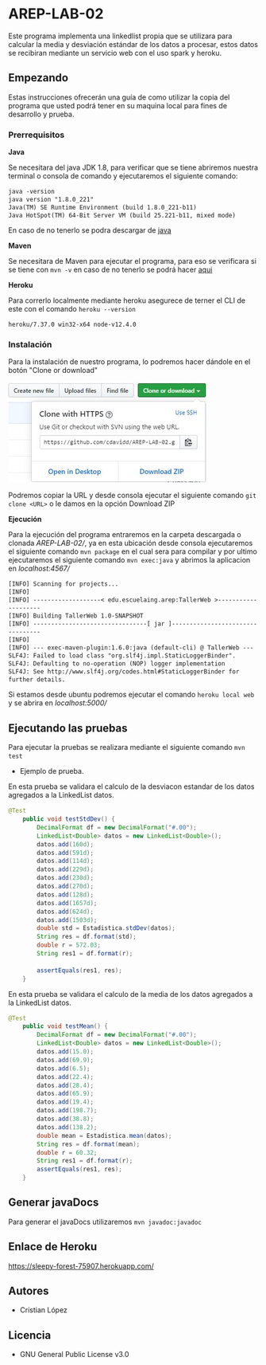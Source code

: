 # AREP-LAB-02

Este programa implementa una linkedlist propia que se utilizara para calcular la media y desviación estándar de los datos a procesar, estos datos se recibiran mediante un servicio web con el uso spark y heroku.

## Empezando

Estas instrucciones ofrecerán una guía de como utilizar la copia del programa que usted podrá tener en su maquina local para fines de desarrollo y prueba.

### Prerrequisitos

**Java**

Se necesitara del java JDK 1.8, para verificar que se tiene abriremos nuestra terminal o consola de comando y ejecutaremos el siguiente comando:

```
java -version
java version "1.8.0_221"
Java(TM) SE Runtime Environment (build 1.8.0_221-b11)
Java HotSpot(TM) 64-Bit Server VM (build 25.221-b11, mixed mode)
```

En caso de no tenerlo se podra descargar de [java](https://www.oracle.com/technetwork/java/javase/downloads/jdk8-downloads-2133151.html)

**Maven**

Se necesitara de Maven para ejecutar el programa, para eso se verificara si se tiene con `mvn -v` en caso de no tenerlo se podrá hacer [aqui](https://maven.apache.org/install.html)

**Heroku**

Para correrlo localmente mediante heroku asegurece de terner el CLI de este con el comando `heroku --version`

```
heroku/7.37.0 win32-x64 node-v12.4.0
```

### Instalación

Para la instalación de nuestro programa, lo podremos hacer dándole en el botón "Clone or download"

![Imágen 1](img/descarga.JPG)

Podremos copiar la URL y desde consola ejecutar el siguiente comando `git clone <URL>` o le damos en la opción Download ZIP

**Ejecución**

Para la ejecución del programa entraremos en la carpeta descargada o clonada _AREP-LAB-02/_, ya en esta ubicación desde consola ejecutaremos el siguiente comando `mvn package` en el cual sera para compilar y por ultimo ejecutaremos el siguiente comando `mvn exec:java` y abrimos la aplicacion en _localhost:4567/_

```
[INFO] Scanning for projects...
[INFO]
[INFO] -------------------< edu.escuelaing.arep:TallerWeb >--------------------
[INFO] Building TallerWeb 1.0-SNAPSHOT
[INFO] --------------------------------[ jar ]---------------------------------
[INFO]
[INFO] --- exec-maven-plugin:1.6.0:java (default-cli) @ TallerWeb ---
SLF4J: Failed to load class "org.slf4j.impl.StaticLoggerBinder".
SLF4J: Defaulting to no-operation (NOP) logger implementation
SLF4J: See http://www.slf4j.org/codes.html#StaticLoggerBinder for further details.
```

Si estamos desde ubuntu podremos ejecutar el comando `heroku local web` y se abrira en _localhost:5000/_

## Ejecutando las pruebas

Para ejecutar la pruebas se realizara mediante el siguiente comando `mvn test`

- Ejemplo de prueba.

En esta prueba se validara el calculo de la desviacon estandar de los datos agregados a la LinkedList datos.

```java
@Test
    public void testStdDev() {
        DecimalFormat df = new DecimalFormat("#.00");
        LinkedList<Double> datos = new LinkedList<Double>();
        datos.add(160d);
        datos.add(591d);
        datos.add(114d);
        datos.add(229d);
        datos.add(230d);
        datos.add(270d);
        datos.add(128d);
        datos.add(1657d);
        datos.add(624d);
        datos.add(1503d);
        double std = Estadistica.stdDev(datos);
        String res = df.format(std);
        double r = 572.03;
        String res1 = df.format(r);

        assertEquals(res1, res);
    }
```

En esta prueba se validara el calculo de la media de los datos agregados a la LinkedList datos.

```java
@Test
    public void testMean() {
        DecimalFormat df = new DecimalFormat("#.00");
        LinkedList<Double> datos = new LinkedList<Double>();
        datos.add(15.0);
        datos.add(69.9);
        datos.add(6.5);
        datos.add(22.4);
        datos.add(28.4);
        datos.add(65.9);
        datos.add(19.4);
        datos.add(198.7);
        datos.add(38.8);
        datos.add(138.2);
        double mean = Estadistica.mean(datos);
        String res = df.format(mean);
        double r = 60.32;
        String res1 = df.format(r);
        assertEquals(res1, res);
    }
```

## Generar javaDocs

Para generar el javaDocs utilizaremos `mvn javadoc:javadoc`

## Enlace de Heroku

https://sleepy-forest-75907.herokuapp.com/

## Autores

- Cristian López

## Licencia

- GNU General Public License v3.0
